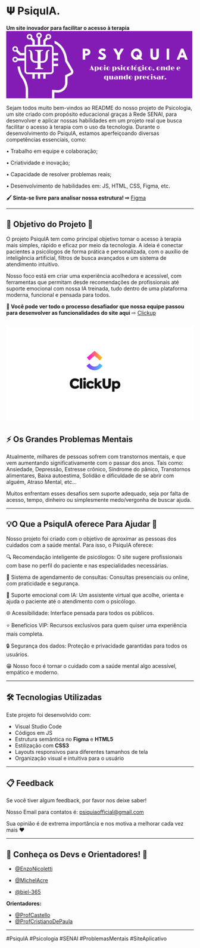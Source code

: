 # 𝚿 PsiquIA.

**Um site inovador para facilitar o acesso à terapia**
![Logo](./img/PsyquIALogo.webp)

Sejam todos muito bem-vindos ao README do nosso projeto de Psicologia, um site criado com propósito educacional graças à Rede SENAI, para desenvolver e aplicar nossas habilidades em um projeto real que busca facilitar o acesso à terapia com o uso da tecnologia. Durante o desenvolvimento do PsiquIA, estamos aperfeiçoando diversas competências essenciais, como:

• Trabalho em equipe e colaboração;

• Criatividade e inovação;

• Capacidade de resolver problemas reais;

• Desenvolvimento de habilidades em: JS, HTML, CSS, Figma, etc.


**🖌️ Sinta-se livre para analisar nossa estrutura! ⇨**
[Figma](https://www.figma.com/design/fVJcHAn1tWn737kLSERudN/Projeto-Psyquia---Prot%C3%B3tipo?node-id=0-1&p=f&t=c1Oa4oVr5u0sGigp-0)

---

## 🎯 Objetivo do Projeto 📌

O projeto PsiquIA tem como principal objetivo tornar o acesso à terapia mais simples, rápido e eficaz por meio da tecnologia. A ideia é conectar pacientes a psicólogos de forma prática e personalizada, com o auxílio de inteligência artificial, filtros de busca avançados e um sistema de atendimento intuitivo.

Nosso foco está em criar uma experiência acolhedora e acessível, com ferramentas que permitam desde recomendações de profissionais até suporte emocional com nossa IA treinada, tudo dentro de uma plataforma moderna, funcional e pensada para todos.

**💪 Você pode ver todo o processo desafiador que nossa equipe passou para desenvolver as funcionalidades do site aqui** ⇨ [Clickup](https://app.clickup.com/9013984720/v/l/6-901309792828-1?pr=90134050405)

![ClickUp](./img/02ZXQZp6gXHTbVLJm5jLX0g-1.webp)
---

## ⚡ Os Grandes Problemas Mentais
Atualmente, milhares de pessoas sofrem com transtornos mentais, e que vem aumentando significativamente com o passar dos anos. Tais como: Ansiedade, Depressão, Estresse crônico, Síndrome do pânico, Transtornos alimentares, Baixa autoestima, Solidão e dificuldade de se abrir com alguém, Atraso Mental, etc...

Muitos enfrentam esses desafios sem suporte adequado, seja por falta de acesso, tempo, dinheiro ou simplesmente medo/vergonha de buscar ajuda.

---

## 💡O Que a PsiquIA oferece Para Ajudar 🧠

Nosso projeto foi criado com o objetivo de aproximar as pessoas dos cuidados com a saúde mental. Para isso, o PsiquIA oferece:

🔍 Recomendação inteligente de psicólogos: O site sugere profissionais com base no perfil do paciente e nas especialidades necessárias.

📅 Sistema de agendamento de consultas: Consultas presenciais ou online, com praticidade e segurança.

🤖 Suporte emocional com IA: Um assistente virtual que acolhe, orienta e ajuda o paciente até o atendimento com o psicólogo.

🌐 Acessibilidade: Interface pensada para todos os públicos.

⭐ Benefícios VIP: Recursos exclusivos para quem quiser uma experiência mais completa.

🔒 Segurança dos dados: Proteção e privacidade garantidas para todos os usuários.

😁 Nosso foco é tornar o cuidado com a saúde mental algo acessível, empático e moderno.

---

## 🛠️ Tecnologias Utilizadas
Este projeto foi desenvolvido com:

- Visual Studio Code
- Códigos em JS
- Estrutura semântica no **Figma** e **HTML5**
- Estilização com **CSS3**
- Layouts responsivos para diferentes tamanhos de tela
- Organização visual e intuitiva para o usuário

---

## 📋 Feedback

Se você tiver algum feedback, por favor nos deixe saber!

Nosso Email para contatos é: psiquiaofficial@gmail.com

Sua opinião é de extrema importância e nos motiva a melhorar cada vez mais ❤️

---

## 🚀 Conheça os Devs e Orientadores! 🤝

- [@EnzoNicoletti](https://github.com/EnzoNicoletti)

- [@MichelAcre](https://github.com/MichelAcre)

- [@biel-365](https://github.com/biel-365)

**Orientadores:**

- [@ProfCastello](https://github.com/ProfCastello)
- [@ProfCristianoDePaula](https://www.github.com/ProfCristianoDePaula)

---

#PsiquIA #Psicologia #SENAI #ProblemasMentais #SiteAplicativo 